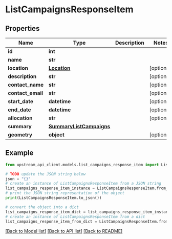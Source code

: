 # ListCampaignsResponseItem


## Properties

Name | Type | Description | Notes
------------ | ------------- | ------------- | -------------
**id** | **int** |  | 
**name** | **str** |  | 
**location** | [**Location**](Location.md) |  | [optional] 
**description** | **str** |  | [optional] 
**contact_name** | **str** |  | [optional] 
**contact_email** | **str** |  | [optional] 
**start_date** | **datetime** |  | [optional] 
**end_date** | **datetime** |  | [optional] 
**allocation** | **str** |  | [optional] 
**summary** | [**SummaryListCampaigns**](SummaryListCampaigns.md) |  | 
**geometry** | **object** |  | [optional] 

## Example

```python
from upstream_api_client.models.list_campaigns_response_item import ListCampaignsResponseItem

# TODO update the JSON string below
json = "{}"
# create an instance of ListCampaignsResponseItem from a JSON string
list_campaigns_response_item_instance = ListCampaignsResponseItem.from_json(json)
# print the JSON string representation of the object
print(ListCampaignsResponseItem.to_json())

# convert the object into a dict
list_campaigns_response_item_dict = list_campaigns_response_item_instance.to_dict()
# create an instance of ListCampaignsResponseItem from a dict
list_campaigns_response_item_from_dict = ListCampaignsResponseItem.from_dict(list_campaigns_response_item_dict)
```
[[Back to Model list]](../README.md#documentation-for-models) [[Back to API list]](../README.md#documentation-for-api-endpoints) [[Back to README]](../README.md)


